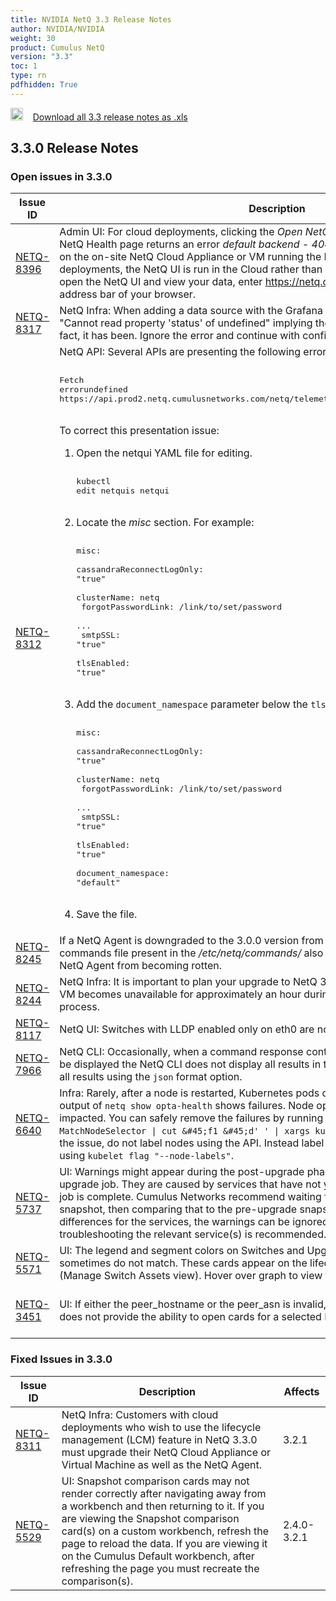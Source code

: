 ```yaml
---
title: NVIDIA NetQ 3.3 Release Notes
author: NVIDIA/NVIDIA
weight: 30
product: Cumulus NetQ
version: "3.3"
toc: 1
type: rn
pdfhidden: True
---
```

<a href="/cumulus-netq-33/rn.xls"><img src="/images/xls_icon.png" height="20px" width="20px" alt="Download 3.3 Release Notes xls" /></a>&nbsp;&nbsp;&nbsp;&nbsp;<a href="/cumulus-netq-33/rn.xls">Download all 3.3 release notes as .xls</a>
## 3.3.0 Release Notes
### Open issues in 3.3.0

|  Issue ID 	|   Description	|   Affects	|   Fixed |
|---	        |---	        |---	    |---	                |
| <a name="NETQ-8396"></a> [NETQ-8396](#NETQ-8396) <a name="NETQ-8396"></a> | Admin UI: For cloud deployments, clicking the <em>Open NetQ</em> link at the bottom of the Admin UI NetQ Health page returns an error <em>default backend - 404</em> as it attempts to open the NetQ UI on the on-site NetQ Cloud Appliance or VM running the NetQ Collector software. In cloud deployments, the NetQ UI is run in the Cloud rather than locally, thus causing the error. To open the NetQ UI and view your data, enter <a href="https://netq.cumulusnetworks.com/" class="external-link" rel="nofollow">https://netq.cumulusnetworks.com/</a> into the address bar of your browser. | 3.3.0 | |
| <a name="NETQ-8317"></a> [NETQ-8317](#NETQ-8317) <a name="NETQ-8317"></a> | NetQ Infra: When adding a data source with the Grafana plugin, an error message appears "Cannot read property 'status' of undefined" implying the data source is not added when, in fact, it has been. Ignore the error and continue with configuring the plugin. | 3.3.0 | |
| <a name="NETQ-8312"></a> [NETQ-8312](#NETQ-8312) <a name="NETQ-8312"></a> | NetQ API: Several APIs are presenting the following error when viewed in Swagger UI:<div class="code panel" style="border-width: 1px;"><div class="codeContent panelContent"><pre class="code-java"><br />Fetch errorundefined https:<span class="code-comment">//api.prod2.netq.cumulusnetworks.com/netq/telemetry/v1/api-docs/events/swagger.json</span><br /></pre><br />To correct this presentation issue:<ol>	<li>Open the netqui YAML file for editing.<div class="code panel" style="border-width: 1px;"><div class="codeContent panelContent"><pre class="code-java"><br />kubectl edit netquis netqui<br /></pre><br /></li>	<li>Locate the <em>misc</em> section. For example:<div class="code panel" style="border-width: 1px;"><div class="codeContent panelContent"><pre class="code-java"><br />misc:<br />  cassandraReconnectLogOnly: <span class="code-quote">"<span class="code-keyword">true</span>"</span><br />  clusterName: netq<br />  forgotPasswordLink: /link/to/set/password<br />  ...<br />  smtpSSL: <span class="code-quote">"<span class="code-keyword">true</span>"</span><br />  tlsEnabled: <span class="code-quote">"<span class="code-keyword">true</span>"</span><br /></pre><br /></li>	<li>Add the `document_namespace` parameter below the `tlsEnabled` parameter.<div class="code panel" style="border-width: 1px;"><div class="codeContent panelContent"><pre class="code-java"><br />misc:<br />  cassandraReconnectLogOnly: <span class="code-quote">"<span class="code-keyword">true</span>"</span><br />  clusterName: netq<br />  forgotPasswordLink: /link/to/set/password<br />  ...<br />  smtpSSL: <span class="code-quote">"<span class="code-keyword">true</span>"</span><br />  tlsEnabled: <span class="code-quote">"<span class="code-keyword">true</span>"</span><br />  document_namespace: <span class="code-quote">"<span class="code-keyword">default</span>"</span><br /></pre><br /></li>	<li>Save the file.</li></ol> | 3.3.0 | |
| <a name="NETQ-8245"></a> [NETQ-8245](#NETQ-8245) <a name="NETQ-8245"></a> | If a NetQ Agent is downgraded to the 3.0.0 version from any higher release, the default commands file present in the <em>/etc/netq/commands/</em> also needs to be updated to prevent the NetQ Agent from becoming rotten. | 3.0.0-3.3.0 | |
| <a name="NETQ-8244"></a> [NETQ-8244](#NETQ-8244) <a name="NETQ-8244"></a> | NetQ Infra: It is important to plan your upgrade to NetQ 3.3.0 because the NetQ Appliance or VM becomes unavailable for approximately an hour during the process. No data is lost in the process. | 3.3.0 | |
| <a name="NETQ-8117"></a> [NETQ-8117](#NETQ-8117) <a name="NETQ-8117"></a> | NetQ UI: Switches with LLDP enabled only on eth0 are not shown on the topology diagram. | 3.3.0 | |
| <a name="NETQ-7966"></a> [NETQ-7966](#NETQ-7966) <a name="NETQ-7966"></a> | NetQ CLI: Occasionally, when a command response contains a large number of objects to be displayed the NetQ CLI does not display all results in the console. When this occurs, view all results using the `json` format option. | 3.3.0 | |
| <a name="NETQ-6640"></a> [NETQ-6640](#NETQ-6640) <a name="NETQ-6640"></a> | Infra: Rarely, after a node is restarted, Kubernetes pods do not synchronize properly and the output of `netq show opta-health` shows failures. Node operation is not functionally impacted. You can safely remove the failures by running `kubectl get pods \| grep MatchNodeSelector \| cut &#45;f1 &#45;d' ' \| xargs kubectl delete pod`. To work around the issue, do not label nodes using the API. Instead label nodes through local configuration using `kubelet flag "--node-labels"`. | 3.1.0-3.3.0 | |
| <a name="NETQ-5737"></a> [NETQ-5737](#NETQ-5737) <a name="NETQ-5737"></a> | UI: Warnings might appear during the post-upgrade phase for a Cumulus Linux switch upgrade job. They are caused by services that have not yet been restored by the time the job is complete. Cumulus Networks recommend waiting five minutes, creating a network snapshot, then comparing that to the pre-upgrade snapshot. If the comparison shows no differences for the services, the warnings can be ignored. If there are differences, then troubleshooting the relevant service(s) is recommended. | 3.0.0-3.3.0 | |
| <a name="NETQ-5571"></a> [NETQ-5571](#NETQ-5571) <a name="NETQ-5571"></a> | UI: The legend and segment colors on Switches and Upgrade History card graphs sometimes do not match. These cards appear on the lifecycle management dashboard (Manage Switch Assets view). Hover over graph to view the correct values. | 3.0.0-3.3.0 | |
| <a name="NETQ-3451"></a> [NETQ-3451](#NETQ-3451) <a name="NETQ-3451"></a> | UI: If either the peer_hostname or the peer_asn is invalid, the full screen BGP Service card does not provide the ability to open cards for a selected BGP session. | 2.3.0-2.4.1, 3.0.0-3.3.0 | |

### Fixed Issues in 3.3.0
|  Issue ID 	|   Description	|   Affects	|
|---	        |---	        |---	    |
| <a name="NETQ-8311"></a> [NETQ-8311](#NETQ-8311) | NetQ Infra: Customers with cloud deployments who wish to use the lifecycle management (LCM) feature in NetQ 3.3.0 must upgrade their NetQ Cloud Appliance or Virtual Machine as well as the NetQ Agent. | 3.2.1 | |
| <a name="NETQ-5529"></a> [NETQ-5529](#NETQ-5529) | UI: Snapshot comparison cards may not render correctly after navigating away from a workbench and then returning to it. If you are viewing the Snapshot comparison card(s) on a custom workbench, refresh the page to reload the data. If you are viewing it on the Cumulus Default workbench, after refreshing the page you must recreate the comparison(s). | 2.4.0-3.2.1 | |

